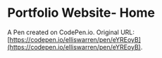 # Portfolio Website- Home

A Pen created on CodePen.io. Original URL: [https://codepen.io/elliswarren/pen/eYREoyB](https://codepen.io/elliswarren/pen/eYREoyB).


